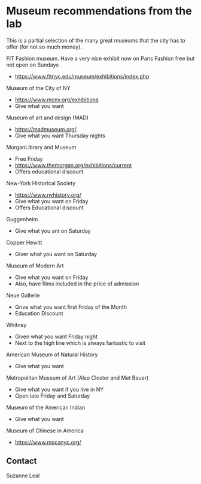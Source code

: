 # Museum recommendations from the lab 

This is a partial selection of the many great museums that the city has to offer (for not so much money).


FIT Fashion museum.  Have a very nice exhibit now on Paris Fashion free but not open on Sundays
- https://www.fitnyc.edu/museum/exhibitions/index.php

Museum of the City of NY
- https://www.mcny.org/exhibitions
- Give what you want

Museum of art and design (MAD)
- https://madmuseum.org/
- Give what you want Thursday nights

MorganLibrary and Museum
- Free Friday
- https://www.themorgan.org/exhibitions/current
- Offers educational discount

New-York Historical Society
- https://www.nyhistory.org/
- Give what you want on Friday
- Offers Educational discount

Guggenheim 
- Give what you ant on Saturday

Copper Hewitt
- Giver what you want on Saturday

Museum of Modern Art
- Give what you want on Friday
- Also, have films included in the price of admission

Neue Gallerie
- Grive what you want first Friday of the Month
- Education Discount

Whitney 
- Given what you want Friday night
- Next to the high line which is always fantastic to visit

American Museum of Natural History
- Give what you want

Metropolitan Museum of Art (Also Closter and Met Bauer)
- Give what you want if you live in NY 
- Open late Friday and Saturday

Museum of the American Indian
- Give what you want

Museum of Chinese in America
- https://www.mocanyc.org/

## Contact
Suzanne Leal